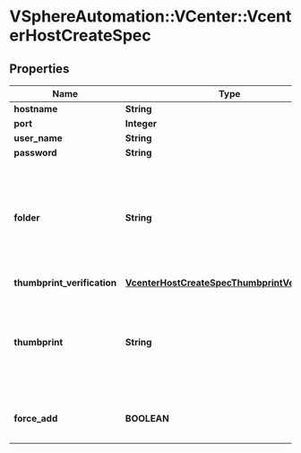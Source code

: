 # VSphereAutomation::VCenter::VcenterHostCreateSpec

## Properties
Name | Type | Description | Notes
------------ | ------------- | ------------- | -------------
**hostname** | **String** | The IP address or DNS resolvable name of the host. | 
**port** | **Integer** | The port of the host. If unset, port 443 will be used. | [optional] 
**user_name** | **String** | The administrator account on the host. | 
**password** | **String** | The password for the administrator account on the host. | 
**folder** | **String** | Host and cluster folder in which the new standalone host should be created. This field is currently required. In the future, if this field is unset, the system will attempt to choose a suitable folder for the host; if a folder cannot be chosen, the host creation operation will fail. When clients pass a value of this structure as a parameter, the field must be an identifier for the resource type: Folder. When operations return a value of this structure as a result, the field will be an identifier for the resource type: Folder. | [optional] 
**thumbprint_verification** | [**VcenterHostCreateSpecThumbprintVerification**](VcenterHostCreateSpecThumbprintVerification.md) |  | 
**thumbprint** | **String** | The thumbprint of the SSL certificate, which the host is expected to have. The thumbprint is always computed using the SHA1 hash and is the string representation of that hash in the format: xx:xx:xx:xx:xx:xx:xx:xx:xx:xx:xx:xx:xx:xx:xx:xx:xx:xx:xx:xx where, &#39;x&#39; represents a hexadecimal digit. This field is optional and it is only relevant when the value of Host.CreateSpec.thumbprint-verification is THUMBPRINT. | [optional] 
**force_add** | **BOOLEAN** | Whether host should be added to the vCenter Server even if it is being managed by another vCenter Server. The original vCenterServer loses connection to the host. If unset, forceAdd is default to false. | [optional] 


